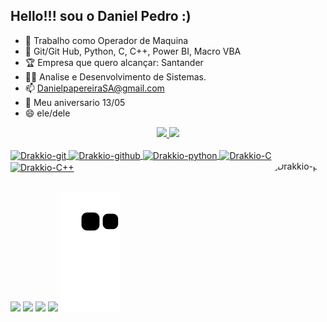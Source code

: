 
## Hello!!! sou o Daniel Pedro :)

- 🔭 Trabalho como Operador de Maquina
- 🌱 Git/Git Hub, Python, C, C++, Power BI, Macro VBA
- 🏆 Empresa que quero alcançar: Santander
- 🧑‍🎓 Analise e Desenvolvimento de Sistemas.
- 📫 DanielpapereiraSA@gmail.com
- 🎂 Meu aniversario 13/05
- 😄 ele/dele

<div align="center">
<a href="https://github.com/Drakkio">
<img height="180em" src="https://github-readme-stats.vercel.app/api?username=Drakkio&show_icons=false&theme=blue&include_all_commits=true&count_private=true"/>
<img height="180em" src="https://github-readme-stats.vercel.app/api/top-langs/?username=Drakkio&layout=compact&langs_count=7&theme=blue"/>
</div>
  <div style="display: inline_block"><br>
  <img align="center" alt="Drakkio-git" height="30" width="40" src="https://cdn.jsdelivr.net/gh/devicons/devicon/icons/git/git-original.svg">
  <img align="center" alt="Drakkio-github" height="30" width="40" src="https://cdn.jsdelivr.net/gh/devicons/devicon/icons/github/github-original-wordmark.svg">
  <img align="center" alt="Drakkio-python" height="30" width="40" src="https://cdn.jsdelivr.net/gh/devicons/devicon/icons/python/python-original.svg">
  <img align="center" alt="Drakkio-C" height="30" width="40" src="https://cdn.jsdelivr.net/gh/devicons/devicon/icons/c/c-original.svg">
  <img align="center" alt="Drakkio-C++" height="30" width="40" src="https://cdn.jsdelivr.net/gh/devicons/devicon/icons/cplusplus/cplusplus-original.svg">
 
 
 <img align="right" alt="Drakkio-pic" height="150" style="border-radius:50px;" src="https://pbs.twimg.com/media/FPbPpteXMAk4pFH?format=png&name=small">

  </div>
  
  ##
 <a href="https://instagram.com/danieru_Sama2021" target="_blank"><img src="https://img.shields.io/badge/-Instagram-%23E4405F?style=for-the-badge&logo=instagram&logoColor=white" target="_blank"></a>
<a href="https://discord.com/channels/@me" target="_blank"><img src="https://img.shields.io/badge/Discord-7289DA?style=for-the-badge&logo=discord&logoColor=white" target="_blank"></a> 
 <a href = "mailto:DanielpapereiraSA@gmail.com"><img src="https://img.shields.io/badge/-Gmail-%23333?style=for-the-badge&logo=gmail&logoColor=white" target="_blank"></a>
 <a href="https://www.linkedin.com/in/daniel-pedro-12b306209" target="_blank"><img src="https://img.shields.io/badge/-LinkedIn-%230077B5?style=for-the-badge&logo=linkedin&logoColor=white" target="_blank"></a>
          ![Snake animation](https://github.com/rafaballerini/rafaballerini/blob/output/github-contribution-grid-snake.svg)
 
</div>
